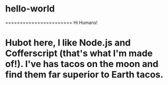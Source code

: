# hello-world

=======================
Hi Humans!

Hubot here, I like Node.js and Cofferscript (that's what I'm made of!).
I've has tacos on the moon and find them far superior to Earth tacos.
=======================
